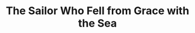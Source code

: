 ---
authors: Yukio Mishima
title: The Sailor Who Fell from Grace with the Sea
layout: book
link: false
---